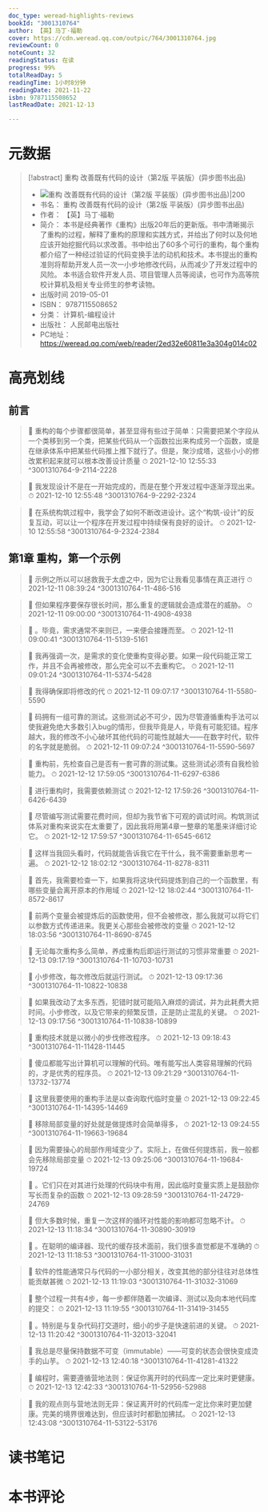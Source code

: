 ```yaml
---
doc_type: weread-highlights-reviews
bookId: "3001310764"
author: 【英】马丁·福勒
cover: https://cdn.weread.qq.com/outpic/764/3001310764.jpg
reviewCount: 0
noteCount: 32
readingStatus: 在读
progress: 99%
totalReadDay: 5
readingTime: 1小时8分钟
readingDate: 2021-11-22
isbn: 9787115508652
lastReadDate: 2021-12-13

---
```

# 元数据
> [!abstract] 重构 改善既有代码的设计（第2版 平装版）(异步图书出品)
> - ![ 重构 改善既有代码的设计（第2版 平装版）(异步图书出品)|200](https://cdn.weread.qq.com/outpic/764/3001310764.jpg)
> - 书名： 重构 改善既有代码的设计（第2版 平装版）(异步图书出品)
> - 作者： 【英】马丁·福勒
> - 简介： 本书是经典著作《重构》出版20年后的更新版。书中清晰揭示了重构的过程，解释了重构的原理和实践方式，并给出了何时以及何地应该开始挖掘代码以求改善。书中给出了60多个可行的重构，每个重构都介绍了一种经过验证的代码变换手法的动机和技术。本书提出的重构准则将帮助开发人员一次一小步地修改代码，从而减少了开发过程中的风险。 本书适合软件开发人员、项目管理人员等阅读，也可作为高等院校计算机及相关专业师生的参考读物。
> - 出版时间 2019-05-01
> - ISBN： 9787115508652
> - 分类： 计算机-编程设计
> - 出版社： 人民邮电出版社
> - PC地址：https://weread.qq.com/web/reader/2ed32e60811e3a304g014c02

# 高亮划线

## 前言

> 📌 重构的每个步骤都很简单，甚至显得有些过于简单：只需要把某个字段从一个类移到另一个类，把某些代码从一个函数拉出来构成另一个函数，或是在继承体系中把某些代码推上推下就行了。但是，聚沙成塔，这些小小的修改累积起来就可以根本改善设计质量 
> ⏱ 2021-12-10 12:55:33 ^3001310764-9-2114-2228

> 📌 我发现设计不是在一开始完成的，而是在整个开发过程中逐渐浮现出来。 
> ⏱ 2021-12-10 12:55:48 ^3001310764-9-2292-2324

> 📌 在系统构筑过程中，我学会了如何不断改进设计。这个“构筑-设计”的反复互动，可以让一个程序在开发过程中持续保有良好的设计。 
> ⏱ 2021-12-10 12:55:58 ^3001310764-9-2324-2384

## 第1章 重构，第一个示例

> 📌 示例之所以可以拯救我于太虚之中，因为它让我看见事情在真正进行 
> ⏱ 2021-12-11 08:39:24 ^3001310764-11-486-516

> 📌 但如果程序要保存很长时间，那么重复的逻辑就会造成潜在的威胁。 
> ⏱ 2021-12-11 09:00:00 ^3001310764-11-4908-4938

> 📌 。毕竟，需求通常不来则已，一来便会接踵而至。 
> ⏱ 2021-12-11 09:00:41 ^3001310764-11-5139-5161

> 📌 我再强调一次，是需求的变化使重构变得必要。如果一段代码能正常工作，并且不会再被修改，那么完全可以不去重构它。 
> ⏱ 2021-12-11 09:01:24 ^3001310764-11-5374-5428

> 📌 我得确保即将修改的代 
> ⏱ 2021-12-11 09:07:17 ^3001310764-11-5580-5590

> 📌 码拥有一组可靠的测试。这些测试必不可少，因为尽管遵循重构手法可以使我避免绝大多数引入bug的情形，但我毕竟是人，毕竟有可能犯错。程序越大，我的修改不小心破坏其他代码的可能性就越大——在数字时代，软件的名字就是脆弱。 
> ⏱ 2021-12-11 09:07:24 ^3001310764-11-5590-5697

> 📌 重构前，先检查自己是否有一套可靠的测试集。这些测试必须有自我检验能力。 
> ⏱ 2021-12-12 17:59:05 ^3001310764-11-6297-6386

> 📌 进行重构时，我需要依赖测试 
> ⏱ 2021-12-12 17:59:26 ^3001310764-11-6426-6439

> 📌 尽管编写测试需要花费时间，但却为我节省下可观的调试时间。构筑测试体系对重构来说实在太重要了，因此我将用第4章一整章的笔墨来详细讨论它。 
> ⏱ 2021-12-12 17:59:57 ^3001310764-11-6545-6612

> 📌 这样当我回头看时，代码就能告诉我它在干什么，我不需要重新思考一遍。 
> ⏱ 2021-12-12 18:02:12 ^3001310764-11-8278-8311

> 📌 首先，我需要检查一下，如果我将这块代码提炼到自己的一个函数里，有哪些变量会离开原本的作用域 
> ⏱ 2021-12-12 18:02:44 ^3001310764-11-8572-8617

> 📌 前两个变量会被提炼后的函数使用，但不会被修改，那么我就可以将它们以参数方式传递进来。我更关心那些会被修改的变量 
> ⏱ 2021-12-12 18:03:56 ^3001310764-11-8690-8745

> 📌 无论每次重构多么简单，养成重构后即运行测试的习惯非常重要 
> ⏱ 2021-12-13 09:17:19 ^3001310764-11-10703-10731

> 📌 小步修改，每次修改后就运行测试。 
> ⏱ 2021-12-13 09:17:36 ^3001310764-11-10822-10838

> 📌 如果我改动了太多东西，犯错时就可能陷入麻烦的调试，并为此耗费大把时间。小步修改，以及它带来的频繁反馈，正是防止混乱的关键。 
> ⏱ 2021-12-13 09:17:56 ^3001310764-11-10838-10899

> 📌 重构技术就是以微小的步伐修改程序。 
> ⏱ 2021-12-13 09:18:43 ^3001310764-11-11428-11445

> 📌 傻瓜都能写出计算机可以理解的代码。唯有能写出人类容易理解的代码的，才是优秀的程序员。 
> ⏱ 2021-12-13 09:21:29 ^3001310764-11-13732-13774

> 📌 这里我要使用的重构手法是以查询取代临时变量 
> ⏱ 2021-12-13 09:22:45 ^3001310764-11-14395-14469

> 📌 移除局部变量的好处就是做提炼时会简单得多， 
> ⏱ 2021-12-13 09:24:55 ^3001310764-11-19663-19684

> 📌 因为需要操心的局部作用域变少了。实际上，在做任何提炼前，我一般都会先移除局部变量 
> ⏱ 2021-12-13 09:25:06 ^3001310764-11-19684-19724

> 📌 。它们只在对其进行处理的代码块中有用，因此临时变量实质上是鼓励你写长而复杂的函数 
> ⏱ 2021-12-13 09:28:59 ^3001310764-11-24729-24769

> 📌 但大多数时候，重复一次这样的循环对性能的影响都可忽略不计。 
> ⏱ 2021-12-13 11:18:34 ^3001310764-11-30890-30919

> 📌 。在聪明的编译器、现代的缓存技术面前，我们很多直觉都是不准确的 
> ⏱ 2021-12-13 11:18:53 ^3001310764-11-31000-31031

> 📌 软件的性能通常只与代码的一小部分相关，改变其他的部分往往对总体性能贡献甚微 
> ⏱ 2021-12-13 11:19:03 ^3001310764-11-31032-31069

> 📌 整个过程一共有4步，每一步都伴随着一次编译、测试以及向本地代码库的提交： 
> ⏱ 2021-12-13 11:19:55 ^3001310764-11-31419-31455

> 📌 。特别是与复杂代码打交道时，细小的步子是快速前进的关键。 
> ⏱ 2021-12-13 11:20:42 ^3001310764-11-32013-32041

> 📌 我总是尽量保持数据不可变（immutable）——可变的状态会很快变成烫手的山芋。 
> ⏱ 2021-12-13 12:40:18 ^3001310764-11-41281-41322

> 📌 编程时，需要遵循营地法则：保证你离开时的代码库一定比来时更健康。 
> ⏱ 2021-12-13 12:42:33 ^3001310764-11-52956-52988

> 📌 我的观点则与营地法则无异：保证离开时的代码库一定比你来时更加健康。完美的境界很难达到，但应该时时都勤加拂拭。 
> ⏱ 2021-12-13 12:43:08 ^3001310764-11-53122-53176

# 读书笔记

# 本书评论
